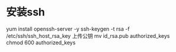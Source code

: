 # 安装ssh
yum install openssh-server -y
ssh-keygen -t rsa -f /etc/ssh/ssh_host_rsa_key
上传公钥
mv id_rsa.pub authorized_keys  
chmod 600 authorized_keys  

